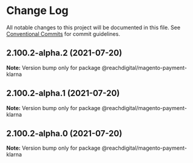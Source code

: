 # Change Log

All notable changes to this project will be documented in this file.
See [Conventional Commits](https://conventionalcommits.org) for commit guidelines.

## 2.100.2-alpha.2 (2021-07-20)

**Note:** Version bump only for package @reachdigital/magento-payment-klarna





## 2.100.2-alpha.1 (2021-07-20)

**Note:** Version bump only for package @reachdigital/magento-payment-klarna





## 2.100.2-alpha.0 (2021-07-20)

**Note:** Version bump only for package @reachdigital/magento-payment-klarna
